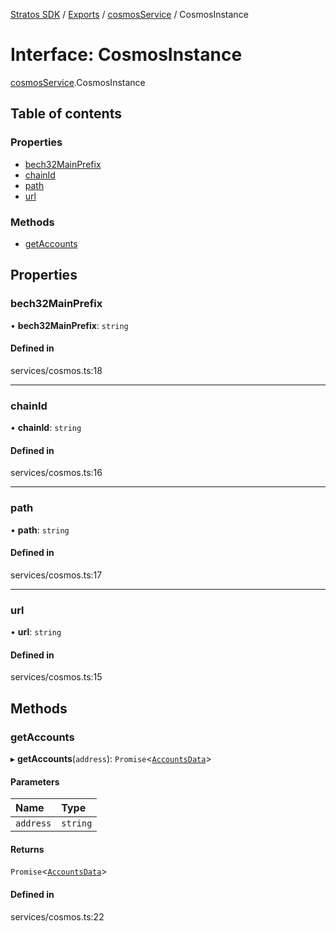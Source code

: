 [Stratos SDK](../README.md) / [Exports](../modules.md) / [cosmosService](../modules/cosmosService.md) / CosmosInstance

# Interface: CosmosInstance

[cosmosService](../modules/cosmosService.md).CosmosInstance

## Table of contents

### Properties

- [bech32MainPrefix](cosmosService.CosmosInstance.md#bech32mainprefix)
- [chainId](cosmosService.CosmosInstance.md#chainid)
- [path](cosmosService.CosmosInstance.md#path)
- [url](cosmosService.CosmosInstance.md#url)

### Methods

- [getAccounts](cosmosService.CosmosInstance.md#getaccounts)

## Properties

### bech32MainPrefix

• **bech32MainPrefix**: `string`

#### Defined in

services/cosmos.ts:18

___

### chainId

• **chainId**: `string`

#### Defined in

services/cosmos.ts:16

___

### path

• **path**: `string`

#### Defined in

services/cosmos.ts:17

___

### url

• **url**: `string`

#### Defined in

services/cosmos.ts:15

## Methods

### getAccounts

▸ **getAccounts**(`address`): `Promise`\<[`AccountsData`](accountTypes.AccountsData.md)\>

#### Parameters

| Name | Type |
| :------ | :------ |
| `address` | `string` |

#### Returns

`Promise`\<[`AccountsData`](accountTypes.AccountsData.md)\>

#### Defined in

services/cosmos.ts:22
